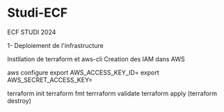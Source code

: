 # Studi-ECF
ECF STUDI 2024

1- Deploiement de l'infrastructure  

Instllation de terraform et aws-cli
Creation des IAM dans AWS

aws configure
export AWS_ACCESS_KEY_ID=
export AWS_SECRET_ACCESS_KEY=


terraform init
terraform fmt
terrraform validate
terraform apply
(terraform destroy)

